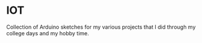 # IOT
Collection of Arduino sketches for my various projects that I did through my college days and my hobby time.
